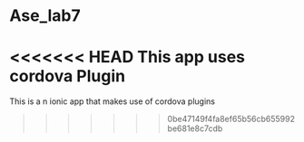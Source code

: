 # Ase_lab7
<<<<<<< HEAD
This app uses cordova Plugin
=======
This is a n ionic app that makes use of cordova plugins
>>>>>>> 0be47149f4fa8ef65b56cb655992be681e8c7cdb
